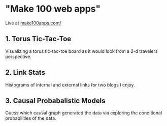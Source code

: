 # "Make 100 web apps"

Live at [make100apps.com/](https://make100apps.com/)

## 1. Torus Tic-Tac-Toe
Visualizing a torus tic-tac-toe board as it would look from a 2-d travelers perspective.

## 2. Link Stats
Histograms of internal and external links for two blogs I enjoy.

## 3. Causal Probabalistic Models
Guess which causal graph generated the data via exploring the conditional probabilities of the data.
